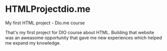 # HTMLProjectdio.me
My first HTML project - Dio.me course

That's my first project for DIO course about HTML. Building that website was an aweasome opportunity that gave me new experiences which helped me expand my knowledge.
